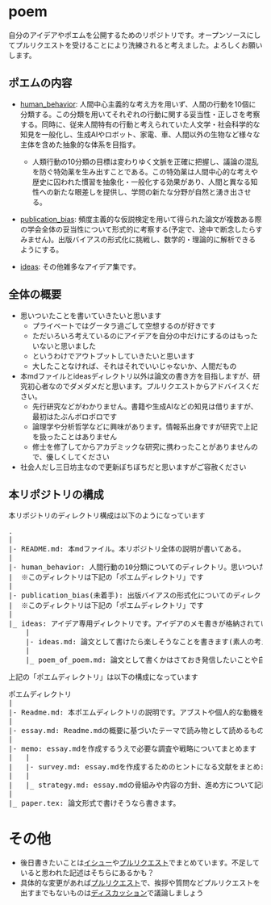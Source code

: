 # poem
自分のアイデアやポエムを公開するためのリポジトリです。オープンソースにしてプルリクエストを受けることにより洗練されると考えました。よろしくお願いします。
## ポエムの内容
- [human_behavior](https://github.com/ko-ichimo-ri/poem/tree/main/human_behavior): 人間中心主義的な考え方を用いず、人間の行動を10個に分類する。この分類を用いてそれぞれの行動に関する妥当性・正しさを考察する。同時に、従来人間特有の行動と考えられていた人文学・社会科学的な知見を一般化し、生成AIやロボット、家電、車、人間以外の生物など様々な主体を含めた抽象的な体系を目指す。  
  - 人類行動の10分類の目標は変わりゆく文脈を正確に把握し、議論の混乱を防ぐ特効薬を生み出すことである。この特効薬は人間中心的な考えや歴史に囚われた慣習を抽象化・一般化する効果があり、人間と異なる知性への新たな眼差しを提供し、学問の新たな分野が自然と湧き出させる。

- [publication_bias](https://github.com/ko-ichimo-ri/poem/tree/main/publication_bias): 頻度主義的な仮説検定を用いて得られた論文が複数ある際の学会全体の妥当性について形式的に考察する(予定で、途中で断念したらすみません)。出版バイアスの形式化に挑戦し、数学的・理論的に解析できるようにする。
- [ideas](https://github.com/ko-ichimo-ri/poem/tree/main/ideas): その他雑多なアイデア集です。

## 全体の概要
- 思いついたことを書いていきたいと思います
  - プライベートではグータラ過ごして空想するのが好きです
  - ただいろいろ考えているのにアイデアを自分の中だけにするのはもったいないと思いました
  - というわけでアウトプットしていきたいと思います
  - 大したことなければ、それはそれでいいじゃないか、人間だもの
- 本mdファイルとideasディレクトリ以外は論文の書き方を目指しますが、研究初心者なのでダメダメだと思います。プルリクエストからアドバイスください。
  - 先行研究などがわかりません。書籍や生成AIなどの知見は借りますが、最初はたぶんボロボロです
  - 論理学や分析哲学などに興味があります。情報系出身ですが研究で上記を扱ったことはありません
  - 修士を修了してからアカデミックな研究に携わったことがありませんので、優しくしてください
- 社会人だし三日坊主なので更新ぼちぼちだと思いますがご容赦ください

## 本リポジトリの構成
本リポジトリのディレクトリ構成は以下のようになっています
<pre>
.
|
|- README.md: 本mdファイル。本リポジトリ全体の説明が書いてある。
|
|- human_behavior: 人間行動の10分類についてのディレクトリ。思いついたことを日々まとめます。
|  ※このディレクトリは下記の「ポエムディレクトリ」です
|
|- publication_bias(未着手): 出版バイアスの形式化についてのディレクトリ。human_behaviorがある程度書けたら着手します。
|  ※このディレクトリは下記の「ポエムディレクトリ」です
|
|_ ideas: アイデア専用ディレクトリです。アイデアのメモ書きが格納されています。
    |
    |- ideas.md: 論文として書けたら楽しそうなことを書きます(素人の考えですが・・・)
    |
    |_ poem_of_poem.md: 論文として書くかはさておき発信したいことや自己紹介(?)を書きます。
</pre>

上記の「ポエムディレクトリ」は以下の構成になっています
<pre>
ポエムディレクトリ
|
|- Readme.md: 本ポエムディレクトリの説明です。アブストや個人的な動機を書きます。(個人的な動機は論文のMotivationのように先人にのっかる形ではなく個人的な思いです。研究的な動機は他の文書に委ねます)
|
|- essay.md: Readme.mdの概要に基づいたテーマで読み物として読めるものにします。
|
|- memo: essay.mdを作成するうえで必要な調査や戦略についてまとめます
|   |
|   |- survey.md: essay.mdを作成するためのヒントになる文献をまとめます
|   |
|   |_ strategy.md: essay.mdの骨組みや内容の方針、進め方について記載します
|
|_ paper.tex: 論文形式で書けそうなら書きます。
</pre>

# その他
- 後日書きたいことは[イシュー](https://github.com/ko-ichimo-ri/poem/issues)や[プルリクエスト](https://github.com/ko-ichimo-ri/poem/pulls)でまとめています。不足していると思われた記述はそちらにあるかも？
- 具体的な変更があれば[プルリクエスト](https://github.com/ko-ichimo-ri/poem/pulls)で、挨拶や質問などプルリクエストを出すまでもないものは[ディスカッション](https://github.com/ko-ichimo-ri/poem/discussions)で議論しましょう
